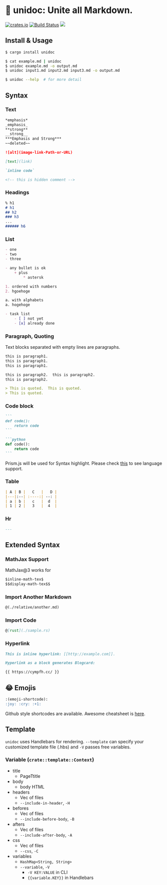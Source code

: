 # :magnet: unidoc: Unite all Markdown.

<p>
    <a href="https://crates.io/crates/unidoc"><img src="https://img.shields.io/crates/v/unidoc.svg?style=flat-square" alt="crates.io" /></a>
    <a href="https://actions-badge.atrox.dev/cympfh/unidoc/goto?ref=main"><img alt="Build Status" src="https://img.shields.io/endpoint.svg?url=https%3A%2F%2Factions-badge.atrox.dev%2Fcympfh%2Funidoc%2Fbadge%3Fref%3Dmain&style=flat-square" /></a>
    <a href="https://github.com/cympfh/unidoc/blob/main/LICENSE"><img src="https://img.shields.io/crates/l/unidoc.svg?style=flat-square" /></a>
</p>

## Install & Usage

```sh
$ cargo install unidoc

$ cat example.md | unidoc
$ unidoc example.md -o output.md
$ unidoc input1.md input2.md input3.md -o output.md

$ unidoc --help  # for more detail
```

## Syntax

### Text

```markdown
*emphasis*
_emphasis_
**strong**
__strong__
***Emphasis and Strong***
~~deleted~~

![alt](image-link-Path-or-URL)

[text](link)

`inline code`

<!-- this is hidden comment -->
```

### Headings

```markdown
% h1
# h1
## h2
### h3
...
###### h6
```

### List

```markdown
- one
- two
- three

- any bullet is ok
    + plus
        * astersk

1. ordered with numbers
2. hgoehoge

a. with alphabets
a. hogehoge

- task list
    - [ ] not yet
    - [x] already done
```

### Paragraph, Quoting

Text blocks separated with empty lines are paragraphs.

```markdown
this is paragraph1.
this is paragraph1.
this is paragraph1.

this is paragraph2.  this is paragraph2.
this is paragraph2.

> This is quoted.  This is quoted.
> This is quoted.
```

### Code block

````markdown
```
def code():
    return code
```

```python
def code():
    return code
```
````

Prism.js will be used for Syntax highlight.
Please check [this](https://prismjs.com/#basic-usage) to see language support.

### Table

```markdown
| A | B |   C   |   D |
|---|:--| :----:| --: |
| a | b |   c   |  d  |
| 1 | 2 |   3   |  4  |
```

### Hr

```markdown
---
```

## Extended Syntax

### MathJax Support

MathJax@3 works for

```markdown
$inline-math-tex$
$$display-math-tex$$
```

### Import Another Markdown

```markdown
@(./relative/another.md)
```

### Import Code

```markdown
@[rust](./sample.rs)
```

### Hyperlink

```markdown
This is inline hyperlink: [[http://example.com]].
```

```markdown
Hyperlink as a block generates Blogcard:

{{ https://cympfh.cc/ }}
```

## :joy: Emojis

```markdown
:(emoji-shortcode):
:joy: :cry: :+1:
```

Github style shortcodes are available.
Awesome cheatsheet is [here](https://github.com/ikatyang/emoji-cheat-sheet/blob/master/README.md).

## Template

`unidoc` uses Handlebars for rendering.
`--template` can specify your customized template file (.hbs) and `-V` passes free variables.

### Variable (`crate::template::Context`)

- title
    - PageTtitle
- body
    - body HTML
- headers
    - Vec of files
    - `--include-in-header`, `-H`
- befores
    - Vec of files
    - `--include-before-body`, `-B`
- afters
    - Vec of files
    - `--include-after-body`, `-A`
- css
    - Vec of files
    - `--css`, `-C`
- variables
    - `HashMap<String, String>`
    - `--variable`, `-V`
        - `-V KEY:VALUE` in CLI
        - `{{variable.KEY}}` in Handlebars
